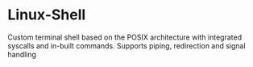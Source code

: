# Linux-Shell
Custom terminal shell based on the POSIX architecture with integrated syscalls and in-built commands. Supports piping, redirection and signal handling
